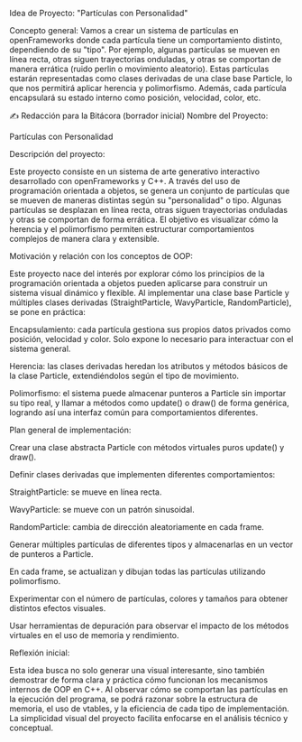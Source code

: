 Idea de Proyecto: "Partículas con Personalidad"

Concepto general:
Vamos a crear un sistema de partículas en openFrameworks donde cada partícula tiene un comportamiento distinto, dependiendo de su "tipo". Por ejemplo, algunas partículas se mueven en línea recta, otras siguen trayectorias onduladas, y otras se comportan de manera errática (ruido perlin o movimiento aleatorio). Estas partículas estarán representadas como clases derivadas de una clase base Particle, lo que nos permitirá aplicar herencia y polimorfismo. Además, cada partícula encapsulará su estado interno como posición, velocidad, color, etc.

✍️ Redacción para la Bitácora (borrador inicial)
Nombre del Proyecto:

Partículas con Personalidad

Descripción del proyecto:

Este proyecto consiste en un sistema de arte generativo interactivo desarrollado con openFrameworks y C++. A través del uso de programación orientada a objetos, se genera un conjunto de partículas que se mueven de maneras distintas según su "personalidad" o tipo. Algunas partículas se desplazan en línea recta, otras siguen trayectorias onduladas y otras se comportan de forma errática. El objetivo es visualizar cómo la herencia y el polimorfismo permiten estructurar comportamientos complejos de manera clara y extensible.

Motivación y relación con los conceptos de OOP:

Este proyecto nace del interés por explorar cómo los principios de la programación orientada a objetos pueden aplicarse para construir un sistema visual dinámico y flexible. Al implementar una clase base Particle y múltiples clases derivadas (StraightParticle, WavyParticle, RandomParticle), se pone en práctica:

Encapsulamiento: cada partícula gestiona sus propios datos privados como posición, velocidad y color. Solo expone lo necesario para interactuar con el sistema general.

Herencia: las clases derivadas heredan los atributos y métodos básicos de la clase Particle, extendiéndolos según el tipo de movimiento.

Polimorfismo: el sistema puede almacenar punteros a Particle sin importar su tipo real, y llamar a métodos como update() o draw() de forma genérica, logrando así una interfaz común para comportamientos diferentes.

Plan general de implementación:

Crear una clase abstracta Particle con métodos virtuales puros update() y draw().

Definir clases derivadas que implementen diferentes comportamientos:

StraightParticle: se mueve en línea recta.

WavyParticle: se mueve con un patrón sinusoidal.

RandomParticle: cambia de dirección aleatoriamente en cada frame.

Generar múltiples partículas de diferentes tipos y almacenarlas en un vector de punteros a Particle.

En cada frame, se actualizan y dibujan todas las partículas utilizando polimorfismo.

Experimentar con el número de partículas, colores y tamaños para obtener distintos efectos visuales.

Usar herramientas de depuración para observar el impacto de los métodos virtuales en el uso de memoria y rendimiento.

Reflexión inicial:

Esta idea busca no solo generar una visual interesante, sino también demostrar de forma clara y práctica cómo funcionan los mecanismos internos de OOP en C++. Al observar cómo se comportan las partículas en la ejecución del programa, se podrá razonar sobre la estructura de memoria, el uso de vtables, y la eficiencia de cada tipo de implementación. La simplicidad visual del proyecto facilita enfocarse en el análisis técnico y conceptual.